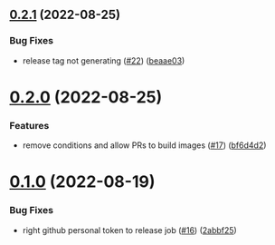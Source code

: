 ## [0.2.1](https://github.com/bcgov/nr-backend-starting-api/compare/v0.2.0...v0.2.1) (2022-08-25)


### Bug Fixes

* release tag not generating ([#22](https://github.com/bcgov/nr-backend-starting-api/issues/22)) ([beaae03](https://github.com/bcgov/nr-backend-starting-api/commit/beaae03cda3a7f36a4dafaf33289767e9563dc67))



# [0.2.0](https://github.com/bcgov/nr-backend-starting-api/compare/v0.1.0...v0.2.0) (2022-08-25)


### Features

* remove conditions and allow PRs to build images ([#17](https://github.com/bcgov/nr-backend-starting-api/issues/17)) ([bf6d4d2](https://github.com/bcgov/nr-backend-starting-api/commit/bf6d4d2282ad682366a08bf6077b53f450b6034f))



# [0.1.0](https://github.com/bcgov/nr-backend-starting-api/compare/2abbf25b68cadd0936317f7ab80741821704f8e1...v0.1.0) (2022-08-19)


### Bug Fixes

* right github personal token to release job ([#16](https://github.com/bcgov/nr-backend-starting-api/issues/16)) ([2abbf25](https://github.com/bcgov/nr-backend-starting-api/commit/2abbf25b68cadd0936317f7ab80741821704f8e1))



